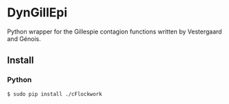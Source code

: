 # DynGillEpi

Python wrapper for the Gillespie contagion functions written by Vestergaard and Génois.


## Install

### Python

    $ sudo pip install ./cFlockwork

